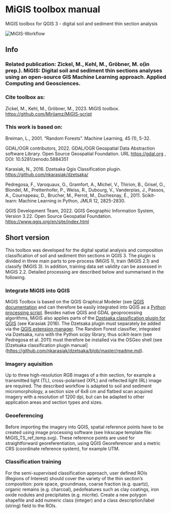 # MiGIS toolbox manual
MiGIS toolbox for QGIS 3 - digital soil and sediment thin section analysis

![MiGIS-Workflow](https://github.com/Mirijamz/MiGIS-script/blob/main/Manual_figures/workflow.png)


## Info
### Related publication: Zickel, M., Kehl, M., Gröbner, M. o(in prep.). MiGIS: Digital soil and sediment thin sections analyses using an open-source GIS Machine Learning approach. Applied Computing and Geosciences.

### Cite toolbox as: 
Zickel, M., Kehl, M., Gröbner, M., 2023. MiGIS toolbox. https://github.com/Mirijamz/MiGIS-script

### This work is based on:
Breiman, L., 2001. “Random Forests”. Machine Learning, 45 (1), 5-32.

GDAL/OGR contributors, 2022. GDAL/OGR Geospatial Data Abstraction software Library. Open Source Geospatial Foundation. URL https://gdal.org , DOI: 10.5281/zenodo.5884351

Karasiak, N., 2016. Dzetsaka Qgis Classification plugin. https://github.com/nkarasiak/dzetsaka/

Pedregosa, F., Varoquaux, G., Gramfort, A., Michel, V., Thirion, B., Grisel, O., Blondel, M., Prettenhofer, P., Weiss, R., Dubourg, V., Vanderplas, J., Passos, A., Cournapeau, D., Brucher, M., Perrot, M., Duchesnay, É., 2011. Scikit-learn: Machine Learning in Python, JMLR 12, 2825-2830.

QGIS Development Team, 2022. QGIS Geographic Information System, Version 3.22. Open Source Geospatial Foundation. https://www.qgis.org/en/site/index.html


## Short version
This toolbox was developed for the digital spatial analysis and composition classification of soil and sediment thin sections in QGIS 3. The plugin is divided in three main parts to pre-process (MiGIS 1), train (MiGIS 2.1) and classify (MiGIS 3). In addition, training data set validity can be assessed in MiGIS 2.2. Detailed processing are described below and summarised in the following.

### Integrate MiGIS into QGIS
MiGIS Toolbox is based on the QGIS Graphical Modeler (see [QGIS documentation]( https://docs.qgis.org/3.22/en/docs/index.html) and can therefore be easily integrated into QGIS as a [Python processing script]( https://docs.qgis.org/3.22/en/docs/user_manual/processing/toolbox.html). Besides native QGIS and GDAL geoprocessing algorithms, MiGIS also applies parts of the [Dzetsaka classification plugin for QGIS]( https://github.com/nkarasiak/dzetsaka/) (see Karasiak 2016). The Dzetsaka plugin must separately be added via the [QGIS extension manager]( https://docs.qgis.org/3.22/en/docs/training_manual/qgis_plugins/fetching_plugins.html). The Random Forest classifier, integrated via Dzetsaka, runs with the Python scipy library, thus scikit-learn (see Pedregosa et al. 2011) must therefore be installed via the OSGeo shell (see [Dzetsaka classification plugin manual] (https://github.com/nkarasiak/dzetsaka/blob/master/readme.md).

### Imagery aquisition
Up to three high-resolution RGB images of a thin section, for example a transmitted light (TL), cross-polarised (XPL) and reflected light (RL) image are required. The described workflow is adapted to soil and sediment micromorphology, a section size of 6x8 cm and flatbed scan acquired imagery with a resolution of 1200 dpi, but can be adapted to other application areas and section types and sizes.
### Geoeferencing
Before importing the imagery into QGIS, spatial reference points have to be created using image processing software (see Inkscape template file: MiGIS_TS_ref_temp.svg). These reference points are used for straightforward georeferentiation, using QGIS Georeferencer and a metric CRS (coordinate reference system), for example UTM. 
### Classification training
For the semi-supervised classification approach, user defined ROIs (Regions of Interest) should cover the variety of the thin section’s composition: pore space, groundmass, coarse fraction (e.g. quartz), organic remains (e.g. charcoal), pedofeatures such as clay coatings, iron oxide nodules and precipitates (e.g. micrite). Create a new polygon shapefile and add numeric class (integer) and a class description/label (string) field to the ROIs.



